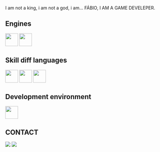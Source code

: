 I am not a king, i am not a god, i am... FÁBIO, I AM A GAME DEVELEPER.

## Engines
<img src="https://cdn.jsdelivr.net/gh/devicons/devicon@latest/icons/unity/unity-plain.svg" width="40" height="40" />
<img src="https://cdn.jsdelivr.net/gh/devicons/devicon@latest/icons/godot/godot-original.svg" width="40" height="40" />

## Skill diff languages
<img src="https://cdn.jsdelivr.net/gh/devicons/devicon@latest/icons/cplusplus/cplusplus-plain.svg" width="40" height="40" />
<img src="https://cdn.jsdelivr.net/gh/devicons/devicon@latest/icons/c/c-plain.svg" width="40" height="40" />
<img src="https://cdn.jsdelivr.net/gh/devicons/devicon@latest/icons/csharp/csharp-plain.svg" width="40" height="40" />

## Development environment
<img src="https://cdn.jsdelivr.net/gh/devicons/devicon@latest/icons/visualstudio/visualstudio-plain.svg" width="40" height="40" />

## CONTACT
<a href="https://fabiogdsp" target="_blank"><img loading="lazy" src="https://img.shields.io/badge/-Instagram-%23E4405F?style=for-the-badge&logo=instagram&logoColor=white" target="_blank"></a>
<a href = "mailto:contato@galvaofabio2019@gmail.com"><img loading="lazy" src="https://img.shields.io/badge/Gmail-D14836?style=for-the-badge&logo=gmail&logoColor=white" target="_blank"></a>
